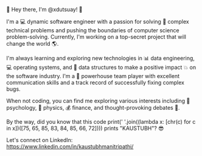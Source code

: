 👋 Hey there, I'm @xdutsuay! 🤖

I'm a 💻 dynamic software engineer with a passion for solving 🤯 complex technical problems and pushing the boundaries of computer science problem-solving. Currently, I'm working on a top-secret project that will change the world 🌎.

I'm always learning and exploring new technologies in 📊 data engineering, 💻 operating systems, and 🧩 data structures to make a positive impact 💥 on the software industry. I'm a 🔧 powerhouse team player with excellent communication skills and a track record of successfully fixing complex bugs.

When not coding, you can find me exploring various interests including 🧠 psychology, 🔬 physics, 💰 finance, and thought-provoking debates 🤔.

By the way, did you know that this code print(' '.join((lambda x: [chr(c) for c in x])([75, 65, 85, 83, 84, 85, 66, 72]))) prints "KAUSTUBH"? 😎

Let's connect on LinkedIn: https://www.linkedin.com/in/kaustubhmanitripathi/

